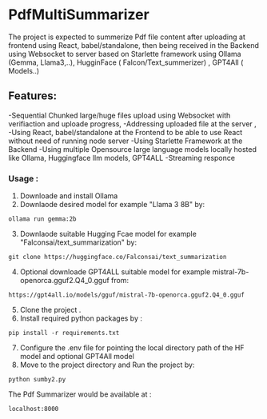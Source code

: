 # PdfMultiSummarizer
The project is expected to summerize Pdf file content after uploading at frontend using React, babel/standalone, then being received in the Backend using Websocket to server based on Starlette framework using Ollama  (Gemma, Llama3,..), HugginFace ( Falcon/Text_summerizer) , GPT4All ( Models..)
## Features:
  -Sequential Chunked large/huge files upload using Websocket with verifiaction and uploade progress,
  -Addressing uploaded file at the server ,
  -Using React, babel/standalone at the Frontend to be able to use React without need of running node server
  -Using Starlette Framework at the Backend
  -Using multiple Opensource large language models locally hosted like Ollama, Huggingface llm models,  GPT4ALL
  -Streaming responce 
  ### Usage :
  1. Downloade and install Ollama
  2. Downlaode desired model for example "Llama 3 8B" by:
  ```
  ollama run gemma:2b
  ```
  3. Downlaode suitable Hugging Fcae model for example "Falconsai/text_summarization" by:
  ```
  git clone https://huggingface.co/Falconsai/text_summarization
  ```
  4. Optional downloade GPT4ALL suitable model for example mistral-7b-openorca.gguf2.Q4_0.gguf from:
  ```
  https://gpt4all.io/models/gguf/mistral-7b-openorca.gguf2.Q4_0.gguf
  ```
  5. Clone the project .
  6. Install required python packages by  :
  ```
  pip install -r requirements.txt
  ```
  7. Configure the .env file for pointing the local directory path of the HF model and optional GPT4All model
  8. Move to the project directory and Run the project by:
  ```
  python sumby2.py
  ```
  The Pdf Summarizer would be available at : 
  ```
  localhost:8000
  ```

  
  
  
